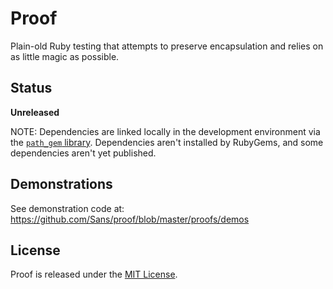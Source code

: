 # Proof

Plain-old Ruby testing that attempts to preserve encapsulation and relies on as little magic as possible.

## Status

**Unreleased**

NOTE: Dependencies are linked locally in the development environment via the [`path_gem` library](https://github.com/Sans/path-gem). Dependencies aren't installed by RubyGems, and some dependencies aren't yet published.

## Demonstrations

See demonstration code at: https://github.com/Sans/proof/blob/master/proofs/demos

## License

Proof is released under the [MIT License](http://www.opensource.org/licenses/MIT).
